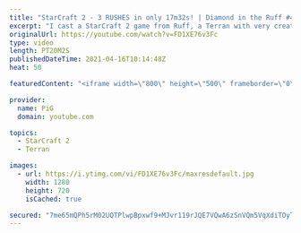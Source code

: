 ```yaml
---
title: "StarCraft 2 - 3 RUSHES in only 17m32s! | Diamond in the Ruff #42"
excerpt: "I cast a StarCraft 2 game from Ruff, a Terran with very creative gameplay. How will he ruff up his opponents of EACH RACE? 🐷 Support PiG: https://www.pigstarcraft.com/support/  Check out all episodes of 💎 Diamond in the Ruff: https://www.youtube.com/playlist?list=PLFUDU8AOevUfdEq20wYq8Sm9z3sc1yn0l"
originalUrl: https://youtube.com/watch?v=FD1XE76v3Fc
type: video
length: PT20M2S
publishedDateTime: 2021-04-16T10:14:48Z
heat: 50

featuredContent: "<iframe width=\"800\" height=\"500\" frameborder=\"0\" src=\"https://www.youtube.com/embed/FD1XE76v3Fc\" allow=\"accelerometer; autoplay; encrypted-media; gyroscope; picture-in-picture\" allowfullscreen></iframe>"

provider:
  name: PiG
  domain: youtube.com

topics:
  - StarCraft 2
  - Terran

images:
  - url: https://i.ytimg.com/vi/FD1XE76v3Fc/maxresdefault.jpg
    width: 1280
    height: 720
    isCached: true

secured: "7me65mQPh5rM02UQTPlwpBpxwf9+MJvr119rJQE7VQwA6zSnVQm5VqXdiTOyTbVN+tpBVCRqlVk4Q6O2qnEU7nnHBxQz4sYxnC6HKtMgi3Va5CpeVfrfRu00YQU/urlvRIOaB6Bik1+SOhWJdmmNuqtXFttbfT+6iM/OKGvlEEpQvFG+kVxjt7+jUkkh8wWWq588WeGB8SzPO+60Meif5fYb/1JNMJ/XyYCacwnF3k+qG7NlHLttF/Ew9XyUdRtHwqiVMr5v/G4HDfvimbld8RJj70FR8sAowVhqGYA2dkNSnNiH7u+6WA2m9T9/zcctmMTLIG9rLu6wNESp1Ds3Q99oqda7upSrvgVgplxP47ql4g6wtD5z6F1U7XMjeTr2QbSAt3qBkf8+/TCHjQYAOSEu1B2WpKFflnXEMtnv70E=;p8m3VW6deXoIzpHhCpIKLg=="
---
```


